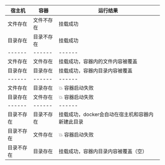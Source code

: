 | **宿主机** | **容器**   | **运行结果**                                     |
| ---------- | ---------- | ------------------------------------------------ |
| 文件存在   | 文件不存在 | 挂载成功                                         |
| 目录存在   | 目录不存在 | 挂载成功                                         |
| ------     | ------     | ------                                           |
| 文件存在   | 文件存在   | 挂载成功，容器内的文件内容被覆盖                 |
| 目录存在   | 目录存在   | 挂载成功，容器内目录内容被覆盖                   |
| ------     | ------     | ------                                           |
| 文件存在   | 目录存在   | 💥 容器启动失败                                   |
| 目录存在   | 文件存在   | 💥 容器启动失败                                   |
| ------     | ------     | ------                                           |
| 目录不存在 | 目录不存在 | 挂载成功，docker会自动在宿主机和容器内新建此目录 |
| 目录不存在 | 文件存在   | 💥 容器启动失败                                   |
| 目录不存在 | 目录存在   | 挂载成功，容器内目录内容被覆盖（空）             |
